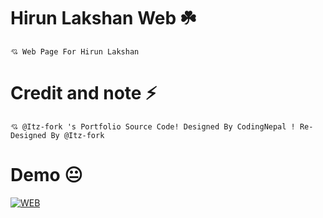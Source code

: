 # Hirun Lakshan Web ☘️
```
💘 Web Page For Hirun Lakshan

```

# Credit and note ⚡
```
💘 @Itz-fork 's Portfolio Source Code! Designed By CodingNepal ! Re-Designed By @Itz-fork

```
# Demo 😐
  [![WEB](https://img.shields.io/badge/Visit%20Website-GaweshHirunLakshan.github.io/web-red)](https://GaweshHirunLakshan.github.io/web)
  
